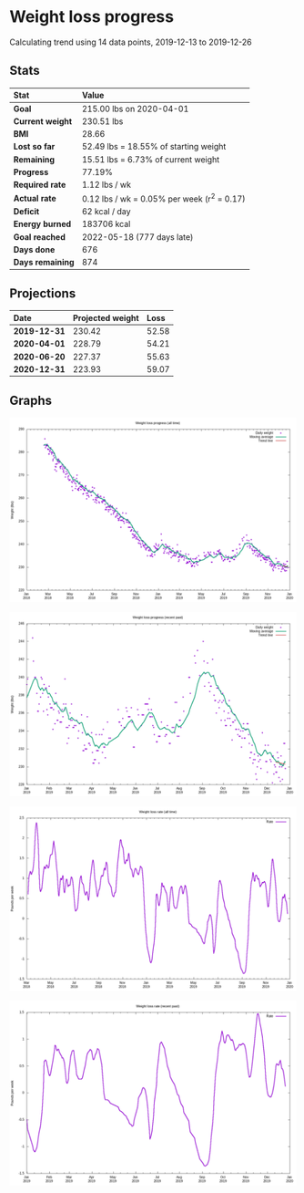 # Weight loss progress

Calculating trend using 14 data points, 2019-12-13 to 2019-12-26

## Stats

Stat|Value
:-|:-
**Goal**|215.00 lbs on 2020-04-01
**Current weight**|230.51 lbs
**BMI**|28.66
**Lost so far**|52.49 lbs = 18.55% of starting weight
**Remaining**|15.51 lbs =  6.73% of current  weight
**Progress**|77.19%
**Required rate**|1.12 lbs / wk
**Actual rate**|0.12 lbs / wk = 0.05% per week  (r<sup>2</sup> = 0.17)
**Deficit**|62 kcal / day
**Energy burned**|183706 kcal
**Goal reached**|2022-05-18 (777 days late)
**Days done**|676
**Days remaining**|874

## Projections

Date|Projected weight|Loss
:-|:-|:-
**2019-12-31**|230.42|52.58
**2020-04-01**|228.79|54.21
**2020-06-20**|227.37|55.63
**2020-12-31**|223.93|59.07

## Graphs

![](weight-graph-alltime.png)

![](weight-graph-recent.png)

![](rate-graph-alltime.png)

![](rate-graph-recent.png)
